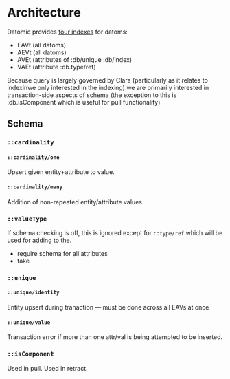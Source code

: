 # Architecture

Datomic provides [four indexes](https://docs.datomic.com/on-prem/indexes.html) for datoms:
* EAVt (all datoms)
* AEVt (all datoms)
* AVEt (attributes of :db/unique :db/index)
* VAEt (attribute :db.type/ref)

Because query is largely governed by Clara (particularly as it relates to
indexinwe only interested in the indexing) we are primarily interested in
transaction-side aspects of schema (the exception to this is :db.isComponent
which is useful for pull functionality)

## Schema

### `::cardinality`
#### `::cardinality/one`
Upsert given entity+attribute to value.
#### `::cardinality/many`
Addition of non-repeated entity/attribute values.

### `::valueType`
If schema checking is off, this is ignored except for `::type/ref` which will
be used for adding to the.
- require schema for all attributes
- take

### `::unique`
#### `::unique/identity`
Entity upsert during tranaction — must be done across all EAVs at once
#### `::unique/value`
Transaction error if more than one attr/val is being attempted to be inserted.

### `::isComponent`
Used in pull.
Used in retract.
